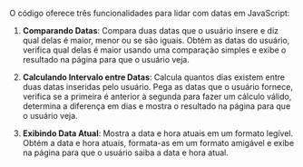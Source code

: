 

O código oferece três funcionalidades para lidar com datas em JavaScript:

1. **Comparando Datas**:
    Compara duas datas que o usuário insere e diz qual delas é maior, menor ou se são iguais.
    Obtém as datas do usuário, verifica qual delas é maior usando uma comparação simples e exibe o resultado na página para que o usuário veja.

2. **Calculando Intervalo entre Datas**:
    Calcula quantos dias existem entre duas datas inseridas pelo usuário.
    Pega as datas que o usuário fornece, verifica se a primeira é anterior à segunda para fazer um cálculo válido, determina a diferença em dias e mostra o resultado na página para que o usuário veja.

3. **Exibindo Data Atual**:
   Mostra a data e hora atuais em um formato legível.
   Obtém a data e hora atuais, formata-as em um formato amigável e exibe na página para que o usuário saiba a data e hora atual.